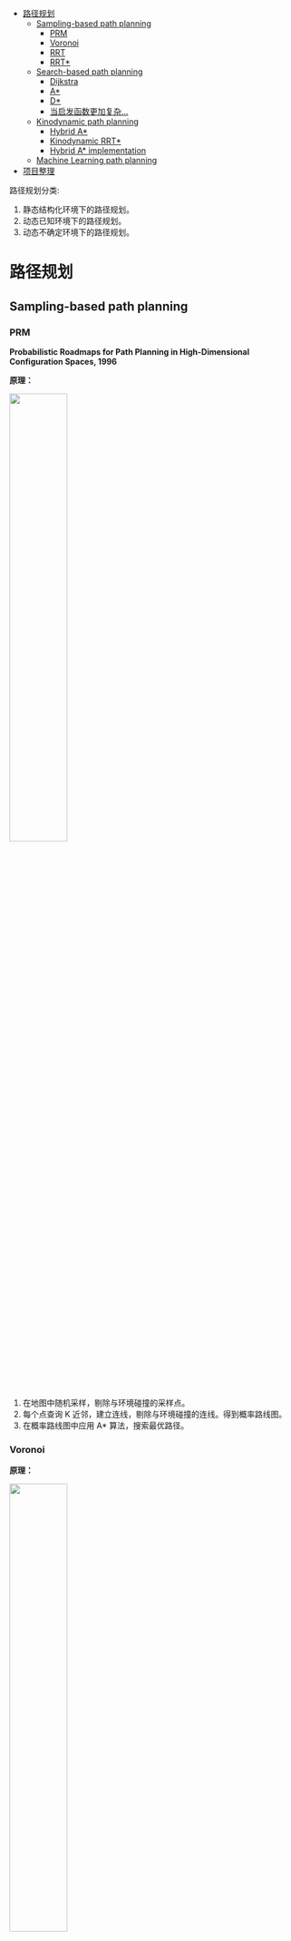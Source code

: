 <!-- @import "[TOC]" {cmd="toc" depthFrom=1 depthTo=6 orderedList=false} -->

<!-- code_chunk_output -->

- [路径规划](#路径规划)
  - [Sampling-based path planning](#sampling-based-path-planning)
    - [PRM](#prm)
    - [Voronoi](#voronoi)
    - [RRT](#rrt)
    - [RRT*](#rrt-1)
  - [Search-based path planning](#search-based-path-planning)
    - [Dijkstra](#dijkstra)
    - [A*](#a)
    - [D*](#d)
    - [当启发函数更加复杂...](#当启发函数更加复杂)
  - [Kinodynamic path planning](#kinodynamic-path-planning)
    - [Hybrid A*](#hybrid-a)
    - [Kinodynamic RRT*](#kinodynamic-rrt)
    - [Hybrid A* implementation](#hybrid-a-implementation)
  - [Machine Learning path planning](#machine-learning-path-planning)
- [项目整理](#项目整理)

<!-- /code_chunk_output -->

路径规划分类:
1. 静态结构化环境下的路径规划。
2. 动态已知环境下的路径规划。
3. 动态不确定环境下的路径规划。

# 路径规划

## Sampling-based path planning

### PRM

__Probabilistic Roadmaps for Path Planning in High-Dimensional Configuration Spaces, 1996__

__原理：__

<img src="img/prm.png" width=45%>

1. 在地图中随机采样，剔除与环境碰撞的采样点。
2. 每个点查询 K 近邻，建立连线，剔除与环境碰撞的连线。得到概率路线图。
3. 在概率路线图中应用 A* 算法，搜索最优路径。

### Voronoi

__原理：__

<img src="img/voronoi.png" width=45%>

Voronoi Diagram 是一种空间分割算法。它通过一系列的种子节点将空间切分为许多子区域，每个子区域被称为一个 Cell。每个 Cell 中包含的都是距离当前种子节点距离最近的所有点，因此 Cell 的边界就是距离种子节点最远的点的集合。利用 Voronoi Diagram 的这个特性，将障碍物的边界当做种子节点，那么 Cell 的边界就是最大程度远离所有障碍物的安全行驶路径。

再在安全行驶路径上采样，应用 Dijkstra 算法等，搜索最优路径。

### RRT

__Rapidly-Exploring Random Trees: A New Tool for Path Planning, 1998__

<img src="img/RRT.png" width=45%>

__原理：__

1. 每次循环中，首先在地图区域内生成一个采样点，该采样点有 50% 的几率是目标点，还有 50% 的几率是随机生成的。
2. 接着在 RRT 树上找到与这个采样点空间距离最接近的节点。这样一来，我们就可以找到一个由节点指向采样点，长度为预定义步长的新节点。
3. 得到新节点后，我们需要判断由原节点指向新节点的路径是否通畅。如果这条路径上有障碍物，或者新节点与 RRT 树上的原节点位置过于接近，那么我们就放弃这次搜索；如果没有，我们就接受。
4. 判断新节点与目标位置的空间距离是否小于距离阈值，如果小于，那么就完成搜索目标。

### RRT*

__Sampling-based Algorithms for Optimal Motion Planning, 2011__

<img src="img/RRT_star.png" width=70%>

__原理：__

RRT 的改进版，$x_{rand}$ 不再取最近的节点为父节点，而是取使总代价最小的节点为父节点。
并且在一定范围内选择 $x_{rand}$ 的子节点，使子节点的总代价也最小。

## Search-based path planning

### Dijkstra

__A Note on Two Problems in Connexion with Graphs, 1959__

__原理：__

Dijkstra 算法是一种广度优先搜索算法，每到达一个节点就优先遍历该节点的所有相邻节点。当搜索完毕也就遍历了所有节点，因此其时间开销是很大的，尤其是在地图非常大的时候，其时间复杂度是不能接受的。

### A*

__A Formal Basis for the Heuristic Determination of Minimum Cost Paths, 1968__

__原理：__

Dijkstra 算法之所以时间开销大是因为穷举搜索。如果在搜索过程中利用一些合适的启发函数进行剪枝，就可以加速搜索。

搜索从节点 S 到节点 T 的路径。定义启发函数 $f'(n)=g'(n)+h'(n)$。其中 $g'(n)$ 是 S 到节点 n 的最短路径值，$h'(n)$ 是节点 n 到 T 的最短路经值。目标是找到最小的 $f'(n)$。

每一步搜索时，$g'(n)$ 已知，$h'(n)$ 需要估计。只要确保 $h'(n)$ 的估计值小于真实值，就可以安全地去除那些不可能产生最优解的分支。

__例子：__

https://blog.csdn.net/simon_world/article/details/42173351

### D*

__Optimal and Efficient Path Planning for Partially-Known Environments, 1994__

原理与 A* 相似，D* 的意思是：Dynamic A*。

__创新点：__

1. 从终点向起点搜索。
2. 动态更新损失地图。当环境障碍物不断变化时，其搜索最优路径的效率更高。

### 当启发函数更加复杂...

__A Receding Horizon Multi-Objective Planner for Autonomous Surface Vehicles in Urban Waterways, 2020__

__原理：__

<img src="img/lexico.png" width=70%>

1. 已知环境中的 __障碍物__（红色部分）；考虑台车大小之后，可以计算出 __碰撞区域__（黑色部分）。
2. 启发函数定义三项 __代价__：期望与障碍物保持安全距离；期望少转弯；期望总路程尽可能的短。
3. 输入一条 __初始路径__（粉色线条）；在初始路径附近生成密度均匀的 __路径节点__（绿色栅格）；对路径节点构建 PRM __概率路线图__；遍历搜索使总代价最小的 __最优路径__（绿色线条）。

__代码难点在于：__ 如何由路径节点，遍历搜索得到最优路径。
__解决思路是：__ 将两两邻接的路径节点看作是一条 edge，先分别计算每段 edge 的代价；再利用优化的思想，查找 edge 之间的最优组合，作为最优路径。

## Kinodynamic path planning

### Hybrid A*

__Practical Search Techniques in Path Planning for Autonomous Driving, 2008__

__原理：__

首先使用 Hybrid-State A* 规划出符合小车运动学的粗路径。
再使用共轭梯度法对粗路径进行优化。

__Hybrid-State A* Search__

<img src="img/has_2.png" width=45%>
<img src="img/has_3.png" width=45%>

fig2：节点之间的连线不再是线段，而是曲线，这更加符合小车运动学规律。

fig3：两种启发函数：non-holonomic-without-obstacles (b,c) 和 holonomic-with-obstacles (d)。前者保证了自动泊车的朝向；后者考虑了环境中的障碍物。

另外一个小技巧是利用 RS 曲线进行简化计算。大致思路是在拓展一些节点时，通过计算当前节点的 RS 曲线来生成一条最优路径。然后检查该路径是否与障碍物相碰，如果没有碰撞，就执行该路径。

__Path-Cost Function Using the Voronoi Field__

<img src="img/has_5.png" width=45%>

fig 5：常规的势场在狭窄的通道上仍然存在较高的势能，因此较难通过狭窄的通道 (c)。而维诺势场会按照通道的宽度进行比例缩放 (a)。

__Local Optimization and Smoothing__

Hybrid-State A* Search 获得的路径往往不够平滑，对其进行后处理。

损失函数包括四项：Voronoi 势场；到障碍物的距离；曲率；路径尽可能平滑。

<img src="img/has_stage1.png" width=45%>

采用共轭梯度下降法最小化该损失函数。

<img src="img/has_7.png" width=45%>

### Kinodynamic RRT*

__Kinodynamic RRT*: Asymptotically optimal motion planning for robots with linear dynamics, 2013__

__原理：__

<img src="img/krs_curve.png" width=70%>

<img src="img/krs_2.png" width=45%>

RRT* 中使用折线连接节点的方法不符合小车运动学。Kinodynamic RRT* 使用曲线连接节点。
曲线的生成方法参考论文：__F. Lewis, V. Syrmos. Optimal Control. John Wiley & Sons, 1995.__

每次生成新节点后，同时生成新节点与目标点之间的曲线，判断该曲线是否与障碍物相碰，若不相碰则保留。

### Hybrid A* implementation

__Path Planning in Unstructured Environments : A Real-time Hybrid A* Implementation for Fast and Deterministic Path Generation for the KTH Research Concept Vehicle, 2016__

<img src="img/has_github.png" width=45%>

```c++ {.line-numbers}
// 粗路径生成伪代码
while () {
  从 O 中挑选 (g+h) 最小的节点
  判断该节点的 Dubins 能否直接命中目标
  向 dir 方向分别生长 6 个节点 {
    // 其中 g 是准确值，h=max(Dubins/ReedsShepp, A*)
    // Dubins/ReedsShepp 不考虑碰撞，A* 不考虑运动学
    估计新节点的 (g+h)
    将新节点加入 O 中
  }
}
```

## Machine Learning path planning

# 项目整理

<img src="img/workstream.jpeg" width=100%>

__1:__
问题：目前点云 Feature Extraction 使用的是传统方法（用点云所属的 planar or edge 向量来描述点云），特征描述子包含的信息非常少。这使得 State Estimation 非常依赖 IMU Input 的准确性。当运动变化比较剧烈的时候，IMU Input 会不太可靠，IKF-based State Estimation 就可能会失效。
思考：看到一些研究者用神经网络来建立点云的特征描述子，用不同尺度的几何信息来描述点云。

__2:__
思考：目前没看到有文章用神经网络来做 State Estimation。感觉可以用 IKF-based 方法的结果，作为神经网络训练目标的真值，从而构建损失函数，进行自监督学习。

__3:__
问题：目前使用的 SLAM 算法，不包含后端优化（室内小场景，全局优化的必要性不是很高），也许可以增加一个后端优化器。
思考：看到一些后端优化器的文章，可以直接往 LIO 的算法框架上加。

__4:__
问题：目前手头有两套 path Smoothing 算法（lexicographic 和 CG-based）。有待深挖





